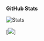 **GitHub Stats**

<img align="center" src="http://github-readme-streak-stats.herokuapp.com?user=VeroniqueDM&theme=dark&background=000000" alt="Stats" />

[<img src="http://github-readme-streak-stats.herokuapp.com?user=VeroniqueDM&theme=dark&background=000000">]